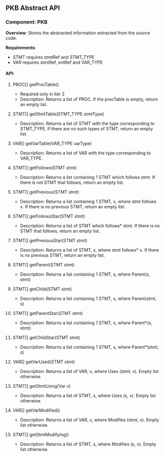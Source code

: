 ## PKB Abstract API

### Component: PKB
**Overview**: Stores the abstracted information extracted from the source code.

**Requirements**:
* STMT requires stmtRef and STMT_TYPE
* VAR requires stmtRef, entRef and VAR_TYPE
#### API:

1. PROC[] getProcTable()
   * Required only in iter 2
   * Description: Returns a list of PROC. If the procTable is empty, return an empty list.
2. STMT[] getStmtTable(STMT_TYPE stmtType)
    * Description: Returns a list of STMT with the type corresponding to STMT_TYPE.
    If there are no such types of STMT, return an empty list.
3. VAR[] getVarTable(VAR_TYPE varType)
    * Description: Returns a list of VAR with the type corresponding to VAR_TYPE.
4. STMT[] getFollows(STMT stmt)
    * Description: Returns a list containing 1 STMT which follows stmt.
    If there is not STMT that follows, return an empty list.
5. STMT[] getPrevious(STMT stmt)
    * Description: Returns a list containing 1 STMT, x, where stmt follows x.
   If there is no previous STMT, return an empty list.
6. STMT[] getFollowsStar(STMT stmt)
    * Description: Returns a list of STMT which follows* stmt.
      If there is no STMT that follows, return an empty list.
7. STMT[] getPreviousStar(STMT stmt)
   * Description: Returns a list of STMT, x, where stmt follows* x.
     If there is no previous STMT, return an empty list.
8. STMT[] getParent(STMT stmt)
   * Description: Returns a list containing 1 STMT, s, where Parent(s, stmt)
9. STMT[] getChild(STMT stmt)
   * Description: Returns a list containing 1 STMT, s, where Parent(stmt, s)
10. STMT[] getParentStar(STMT stmt)
    * Description: Returns a list containing 1 STMT, s, where Parent*(s, stmt)
11. STMT[] getChildStar(STMT stmt)
    * Description: Returns a list containing 1 STMT, s, where Parent*(stmt, s)
12. VAR[] getVarUsed(STMT stmt)
    * Description: Returns a list of VAR, v, where Uses (stmt, v). Empty list otherwise.
13. STMT[] getStmtUsing(Var v)
    * Description: Returns a list of STMT, s, where Uses (s, v). Empty list otherwise.

14. VAR[] getVarModified()
    * Description:  Returns a list of VAR, v, where Modifies (stmt, v). Empty list otherwise.
15. STMT[] getStmtModifying()
    * Description: Returns a list of STMT, s, where Modifies (s, v). Empty list otherwise.
